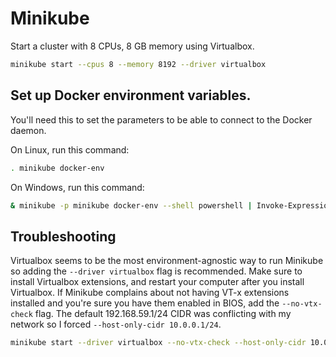 # Minikube

<a name="start"></a>
Start a cluster with 8 CPUs, 8 GB memory using Virtualbox.

```sh
minikube start --cpus 8 --memory 8192 --driver virtualbox
```

## Set up Docker environment variables.

You'll need this to set the parameters to be able to connect to the Docker daemon.

On Linux, run this command:

```sh
. minikube docker-env
```

On Windows, run this command:

```sh
& minikube -p minikube docker-env --shell powershell | Invoke-Expression
```

## Troubleshooting

Virtualbox seems to be the most environment-agnostic way to run Minikube so adding the `--driver virtualbox` flag is recommended. Make sure to install Virtualbox extensions, and restart your computer after you install Virtualbox. If Minikube complains about not having VT-x extensions installed and you're sure you have them enabled in BIOS, add the `--no-vtx-check` flag. The default 192.168.59.1/24 CIDR was conflicting with my network so I forced `--host-only-cidr 10.0.0.1/24`.

```sh
minikube start --driver virtualbox --no-vtx-check --host-only-cidr 10.0.0.1/24
```